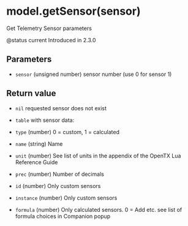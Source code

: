 # model.getSensor(sensor)



Get Telemetry Sensor parameters

@status current Introduced in 2.3.0


## Parameters

* `sensor` (unsigned number) sensor number (use 0 for sensor 1)



## Return value

* `nil` requested sensor does not exist

* `table` with sensor data:
 * `type` (number) 0 = custom, 1 = calculated
 * `name` (string) Name
 * `unit` (number) See list of units in the appendix of the OpenTX Lua Reference Guide
 * `prec` (number) Number of decimals
 * `id`   (number) Only custom sensors
 * `instance` (number) Only custom sensors
 * `formula` (number) Only calculated sensors. 0 = Add etc. see list of formula choices in Companion popup



